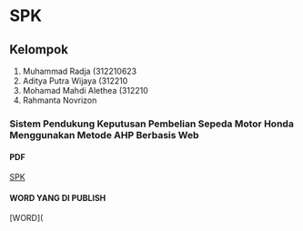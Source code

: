 # SPK

## Kelompok

  1.  Muhammad Radja (312210623
  2.  Aditya Putra Wijaya (312210
  3.  Mohamad Mahdi Alethea (312210
  4.  Rahmanta Novrizon

### Sistem Pendukung Keputusan Pembelian Sepeda Motor Honda Menggunakan Metode AHP Berbasis Web

#### PDF
[SPK]([Sistem_Pendukung_Keputusan_Pembelian_Sepeda_Motor_Honda_Menggunakan_Metode_AHP_Berbasis_Web[1].pdf](https://github.com/user-attachments/files/17695378/Sistem_Pendukung_Keputusan_Pembelian_Sepeda_Motor_Honda_Menggunakan_Metode_AHP_Berbasis_Web.1.pdf)
)

#### WORD YANG DI PUBLISH
[WORD](
